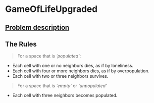 GameOfLifeUpgraded
===================

[Problem description](http://en.wikipedia.org/wiki/Conway%27s_Game_of_Life)
---------------------

The Rules
---------

> For a space that is *'populated'*:
   + Each cell with one or no neighbors dies, as if by loneliness. 
   +  Each cell with four or more neighbors dies, as if by overpopulation. 
   +  Each cell with two or three neighbors survives. 

> For a space that is *'empty'* or *'unpopulated'*
   +  Each cell with three neighbors becomes populated. 
